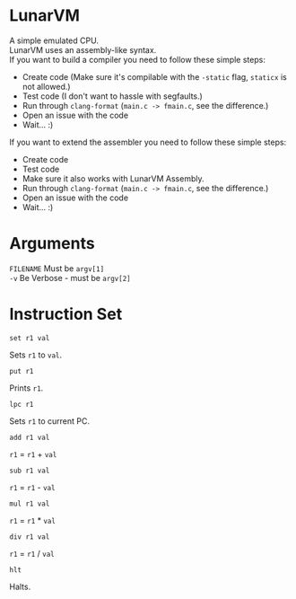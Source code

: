 # LunarVM
A simple emulated CPU.<br>
LunarVM uses an assembly-like syntax.<br>
If you want to build a compiler you need to follow these simple steps:
- Create code (Make sure it's compilable with the `-static` flag, `staticx` is not allowed.)
- Test code (I don't want to hassle with segfaults.)
- Run through `clang-format` (`main.c -> fmain.c`, see the difference.)
- Open an issue with the code
- Wait... :)

If you want to extend the assembler you need to follow these simple steps:
- Create code
- Test code
- Make sure it also works with LunarVM Assembly.
- Run through `clang-format` (`main.c -> fmain.c`, see the difference.)
- Open an issue with the code
- Wait... :)

# Arguments
`FILENAME` Must be `argv[1]`<br>
`-v` Be Verbose - must be `argv[2]`<br>

# Instruction Set
```
set r1 val
```
Sets `r1` to `val`.<br>
```
put r1
```
Prints `r1`.<br>
```
lpc r1
```
Sets `r1` to current PC.<br>
```
add r1 val
```
`r1` = `r1` + `val`<br>
```
sub r1 val
```
`r1` = `r1` - `val`<br>
```
mul r1 val
```
`r1` = `r1` * `val`<br>
```
div r1 val
```
`r1` = `r1` / `val`<br>
```
hlt
```
Halts.